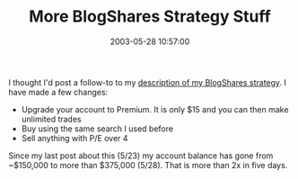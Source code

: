 ﻿---
layout: post
title: "More BlogShares Strategy Stuff"
comments: false
date: 2003-05-28 10:57:00
categories:
 - Technology
subtext-id: 2b3bc3f2-f3f7-4edd-9e92-588a8aa214c0
alias: /blog/More-BlogShares-Strategy-Stuff.aspx
---


I thought I'd post a follow-to to my [description of my BlogShares strategy](http://www.peterprovost.org/2003/05/23.html#a363). I have made a few changes:

  * Upgrade your account to Premium. It is only $15 and you can then make unlimited trades
  * Buy using the same search I used before
  * Sell anything with P/E over 4

Since my last post about this (5/23) my account balance has gone from ~$150,000 to more than $375,000 (5/28). That is more than 2x in five days.
